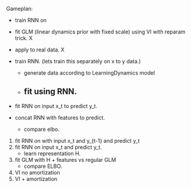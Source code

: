 Gameplan:

- train RNN on 







- fit GLM (linear dynamics prior with fixed scale) using VI with reparam trick. X
- apply to real data. X
- train RNN. (lets train this separately on x to y data.)
	- generate data according to LearningDynamics model
	- fit using RNN.
		- 
- fit RNN on input x_t to predict y_t.
- concat RNN with features to predict.
	- compare elbo.


1. fit RNN on with input x_t and y_{t-1} and predict y_t
2. fit RNN on input x_t and predict y_t. 
	- learn representation H.
3. fit GLM with H + features vs regular GLM 
	- compare ELBO.
4. VI no amortization
5. VI + amortization